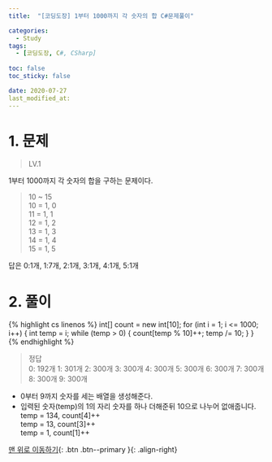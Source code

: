 ```yaml
---
title:  "[코딩도장] 1부터 1000까지 각 숫자의 합 C#문제풀이" 

categories:
  - Study
tags:
  - [코딩도장, C#, CSharp]
 
toc: false
toc_sticky: false

date: 2020-07-27
last_modified_at:
---
```



# 1. 문제
> LV.1

1부터 1000까지 각 숫자의 합을 구하는 문제이다.

>10 ~ 15   
10 = 1, 0   
11 = 1, 1   
12 = 1, 2   
13 = 1, 3   
14 = 1, 4   
15 = 1, 5   

답은 0:1개, 1:7개, 2:1개, 3:1개, 4:1개, 5:1개

# 2. 풀이

{% highlight cs linenos %}
int[] count = new int[10];
for (int i = 1; i <= 1000; i++)
{
    int temp = i;
    while (temp > 0) {
        count[temp % 10]++;
        temp /= 10;
    }
}
{% endhighlight %}

> 정답    
0: 192개
1: 301개
2: 300개
3: 300개
4: 300개
5: 300개
6: 300개
7: 300개
8: 300개
9: 300개

- 0부터 9까지 숫자를 세는 배열을 생성해준다.
- 입력된 숫자(temp)의 1의 자리 숫자를 하나 더해준뒤 10으로 나누어 없애줍니다.   
temp = 134, count[4]++   
temp = 13, count[3]++   
temp = 1, count[1]++   



[맨 위로 이동하기](#){: .btn .btn--primary }{: .align-right}